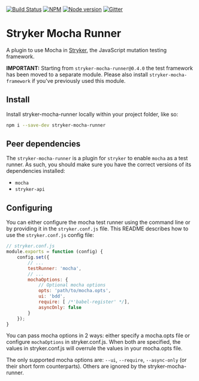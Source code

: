 [![Build Status](https://travis-ci.org/stryker-mutator/stryker.svg?branch=master)](https://travis-ci.org/stryker-mutator/stryker)
[![NPM](https://img.shields.io/npm/dm/stryker-mocha-runner.svg)](https://www.npmjs.com/package/stryker-mocha-runner)
[![Node version](https://img.shields.io/node/v/stryker-mocha-runner.svg)](https://img.shields.io/node/v/stryker-mocha-runner.svg)
[![Gitter](https://badges.gitter.im/stryker-mutator/stryker.svg)](https://gitter.im/stryker-mutator/stryker?utm_source=badge&utm_medium=badge&utm_campaign=pr-badge)
# Stryker Mocha Runner
A plugin to use Mocha in [Stryker](https://stryker-mutator.io), the JavaScript mutation testing framework.

**IMPORTANT:** Starting from `stryker-mocha-runner@0.4.0` the test framework has been moved to a separate module. Please also install `stryker-mocha-framework` if you've previously used this module.

## Install

Install stryker-mocha-runner locally within your project folder, like so:

```bash
npm i --save-dev stryker-mocha-runner
```

## Peer dependencies

The `stryker-mocha-runner` is a plugin for `stryker` to enable `mocha` as a test runner. 
As such, you should make sure you have the correct versions of its dependencies installed:

* `mocha`
* `stryker-api`

## Configuring

You can either configure the mocha test runner using the command line or by providing it in the `stryker.conf.js` file.
This README describes how to use the `stryker.conf.js` config file:

```javascript
// stryker.conf.js
module.exports = function (config) {
    config.set({
        // ...
        testRunner: 'mocha',
        // ...
        mochaOptions: {
            // Optional mocha options
            opts: 'path/to/mocha.opts',
            ui: 'bdd',
            require: [ /*'babel-register' */],
            asyncOnly: false
        }
    });
}
```

You can pass mocha options in 2 ways: either specify a mocha.opts file or configure `mochaOptions` in stryker.conf.js. When both are specified, the values in stryker.conf.js will overrule the values in your mocha.opts file.

The only supported mocha options are: `--ui`, `--require`, `--async-only` (or their short form counterparts). Others are ignored by the stryker-mocha-runner.